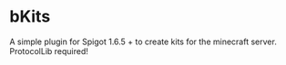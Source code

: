 # bKits
A simple plugin for Spigot 1.6.5 + to create kits for the minecraft server. ProtocolLib required!
